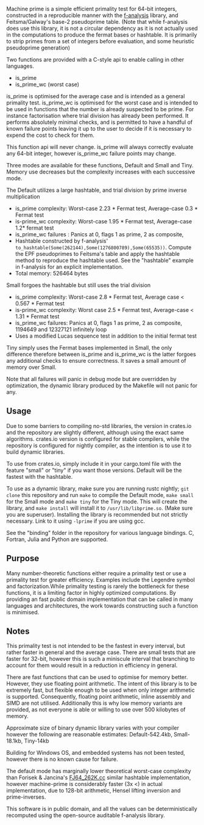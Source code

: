Machine prime is a simple efficient primality test for 64-bit integers, 
constructed in a reproducible manner with the [f-analysis](https://github.com/JASory/f-analysis) library, 
and Feitsma/Galway's base-2 pseudoprime table. (Note that while f-analysis does use this library, it is not a circular dependency as it is not actually used in the computations to produce the fermat bases or hashtable. It is primarily to strip primes from a set of integers before evaluation, and some heuristic pseudoprime generation)

Two functions are provided with a C-style api to enable calling in other languages.

- is_prime
- is_prime_wc (worst case)

is_prime is optimised for the average case and is intended as a general primality test. is_prime_wc is optimised for the worst case and is intended to be used in functions that the number is already suspected to be prime. For instance factorisation where trial division has already been performed. It performs absolutely minimal checks, and is permitted to have a handful of known failure points leaving it up to the user to decide if it is necessary to expend the cost to check for them.

This function api will never change. is_prime will always correctly evaluate any 64-bit integer, however is_prime_wc  failure points may change.

Three modes are available for these functions, Default and Small and Tiny. Memory use decreases but the complexity increases with each successive mode. 

The Default utilizes a large hashtable, and trial division by prime inverse multiplication

 - is_prime complexity: Worst-case 2.23 * Fermat test, Average-case 0.3 * Fermat test
 - is-prime_wc complexity: Worst-case 1.95 * Fermat test, Average-case 1.2* fermat test
 - is_prime_wc failures : Panics at 0, flags 1 as prime, 2 as composite, 
 - Hashtable constructed by f-analysis' `to_hashtable(Some(262144),Some(1276800789),Some(65535))`. 
   Compute the EPF pseudoprimes to Feitsma's table and apply the hashtable method to reproduce the 
   hashtable used. See the "hashtable" example in f-analysis for an explicit implementation. 
 - Total memory: 526464 bytes
 
Small forgoes the hashtable but still uses the trial division
  - is_prime complexity: Worst-case 2.8 * Fermat test, Average case < 0.567 * Fermat test
  - is-prime_wc complexity: Worst case 2.5 * Fermat test, Average-case < 1.31 * Fermat test
  - is_prime_wc failures: Panics at 0, flags 1 as prime, 2 as composite, 1194649 and 12327121 infinitely loop
  - Uses a modified Lucas sequence test in addition to the initial fermat test 

Tiny simply uses the Fermat bases implemented in Small, the only difference therefore between is_prime and is_prime_wc is the latter forgoes any additional checks to ensure correctness. It saves a small amount of memory over Small. 

Note that all failures will panic in debug mode but are overridden by optimization, the dynamic library produced
by the Makefile will not panic for any. 


## Usage
 Due to some barriers to compiling no-std libraries, the version in crates.io and the repository are slightly different, although using the exact same algorithms. 
 crates.io version is configured for stable compilers, while the repository is configured for nightly compiler, as the intention is to use it to build dynamic libraries. 
 
 To use from crates.io, simply include it in your cargo.toml file with the feature "small" or "tiny" if you want those versions. Default will be the fastest with the hashtable.
 
 To use as a dynamic library, make sure you are running rustc nightly; `git clone` this repository and run `make` to compile the Default mode, `make small` for the Small mode and `make tiny` for the Tiny mode. This will create the library, and `make install` will install it to `/usr/lib/libprime.so`. (Make sure you are superuser). Installing the library is recommended but not strictly necessary. Link to it using ``-lprime`` if you are using gcc. 

See the "binding" folder in the repository for various language bindings. C, Fortran, Julia and Python are supported. 

## Purpose
Many number-theoretic functions either require a primality test or use a primality test for greater efficiency. Examples include the Legendre symbol and factorization.While primality testing is rarely the bottleneck for these functions, it is a limiting factor in highly
optimized computations. By providing an fast public domain implementation that can be  called in many languages and architectures, 
the work towards constructing such a function is minimised.

## Notes
This primality test is not intended to be the fastest in every interval, but rather faster in general and the average case. There are small tests that are faster for 32-bit, however this is such a miniscule interval that branching to account for them would result in a reduction in efficiency in general. 

There are fast functions that can be used to optimise  for memory better. However, they use floating point arithmetic. The intent of this library is to be extremely fast, but flexible enough to be used when only integer arithmetic is supported. Consequently, floating point arithmetic, inline assembly and SIMD are not utilised. Additionally this is why low memory variants are provided, as not everyone is able or willing to use over 500 kilobytes of memory.

Approximate size of binary dynamic library varies with your compiler however the following are reasonable estimates: Default-542.4kb, Small-18.1kb, Tiny-14kb

Building for Windows OS, and embedded systems has not been tested, however there is no known cause for failure.   


The default mode has marginally lower theoretical worst-case complexity than Forisek & Jancina's [FJ64_262K.cc](https://people.ksp.sk/~misof/primes/FJ64_262K.cc) similar hashtable implementation, however machine-prime is considerably faster (3x <) in actual implementation, due to 128-bit arithmetic, Hensel lifting inversion and prime-inverses.

This software is in public domain, and all the values can be deterministically recomputed using the open-source auditable f-analysis library.
